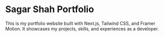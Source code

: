 # Sagar Shah Portfolio

This is my portfolio website built with Next.js, Tailwind CSS, and Framer Motion. It showcases my projects, skills, and experiences as a developer.
